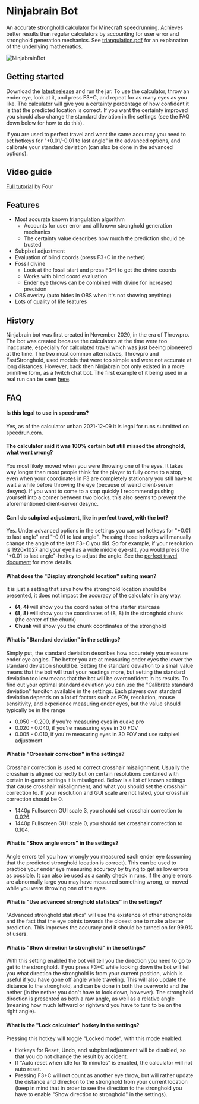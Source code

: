 # Ninjabrain Bot

An accurate stronghold calculator for Minecraft speedrunning. Achieves better results than regular calculators by accounting for user error and stronghold generation mechanics.
See [triangulation.pdf](https://github.com/Ninjabrain1/Ninjabrain-Bot/blob/main/triangulation.pdf) for an explanation of the underlying mathematics.

![NinjabrainBot](https://i.imgur.com/oLJo3Cn.png)

## Getting started

Download the [latest release](https://github.com/Ninjabrain1/Ninjabrain-Bot/releases/latest) and run the jar. To use the calculator, throw an ender eye, look at it, and press F3+C, and repeat for as many eyes as you like. The calculator
will give you a certainty percentage of how confident it is that the predicted location is correct. If you want the certainty improved you should also change the standard deviation in the settings (see the FAQ down below for how to do
this).

If you are used to perfect travel and want the same accuracy you need to set hotkeys for "+0.01/-0.01 to last angle" in the advanced options, and calibrate your standard deviation (can also be done in the advanced options).

## Video guide

[Full tutorial](https://www.youtube.com/watch?v=Rx8i7e5lu7g)  by Four

## Features

* Most accurate known triangulation algorithm
    * Accounts for user error and all known stronghold generation mechanics
    * The certainty value describes how much the prediction should be trusted
* Subpixel adjustment
* Evaluation of blind coords (press F3+C in the nether)
* Fossil divine
    * Look at the fossil start and press F3+I to get the divine coords
    * Works with blind coord evaluation
    * Ender eye throws can be combined with divine for increased precision
* OBS overlay (auto hides in OBS when it's not showing anything)
* Lots of quality of life features

## History

Ninjabrain bot was first created in November 2020, in the era of Throwpro. The bot was created because the calculators at the time were too inaccurate, especially for calculated travel which was just beeing pioneered at the time. The two
most common alternatives, Throwpro and FastStronghold, used models that were too simple and were not accurate at long distances. However, back then Ninjabrain bot only existed in a more primitive form, as a twitch chat bot. The first
example of it being used in a real run can be seen [here](https://youtu.be/zK96gjkLTGc?t=880).

## FAQ

#### Is this legal to use in speedruns?

Yes, as of the calculator unban 2021-12-09 it is legal for runs submitted on speedrun.com.

#### The calculator said it was 100% certain but still missed the stronghold, what went wrong?

You most likely moved when you were throwing one of the eyes. It takes way longer than most people think for the player to fully come to a stop, even when your coordinates in F3 are completely stationary you still have to wait a while
before throwing the eye (because of weird client-server desync). If you want to come to a stop quickly I recommend pushing yourself into a corner between two blocks, this also seems to prevent the aforementioned client-server desync.

#### Can I do subpixel adjustment, like in perfect travel, with the bot?

Yes. Under advanced options in the settings you can set hotkeys for "+0.01 to last angle" and "-0.01 to last angle". Pressing those hotkeys will manually change the angle of the last F3+C you did. So for example, if your resolution is
1920x1027 and your eye has a wide middle eye-slit, you would press the "+0.01 to last angle"-hotkey to adjust the angle. See
the [perfect travel document](https://docs.google.com/document/d/1JTMOIiS-Hl6_giEB0IQ5ki7UV-gvUXnNmoxhYoSgEAA/edit#heading=h.agb0mdup7ims) for more details.

#### What does the "Display stronghold location" setting mean?

It is just a setting that says how the stronghold location should be presented, it does not impact the accuracy of the calculator in any way.

* **(4, 4)** will show you the coordinates of the starter staircase
* **(8, 8)** will show you the coordinates of (8, 8) in the stronghold chunk (the center of the chunk)
* **Chunk** will show you the chunk coordinates of the stronghold

#### What is "Standard deviation" in the settings?

Simply put, the standard deviation describes how accuretely you measure ender eye angles. The better you are at measuring ender eyes the lower the standard deviation should be. Setting the standard deviation to a small value means that the
bot will trust your readings more, but setting the standard deviation too low means that the bot will be overconfident in its results. To find out your optimal standard deviation you can use the "Calibrate standard deviation" funciton
available in the settings. Each players own standard deviation depends on a lot of factors such as FOV, resolution, mouse sensitivity, and experience measuring ender eyes, but the value should typically be in the range

* 0.050 - 0.200, if you're measuring eyes in quake pro
* 0.020 - 0.040, if you're measuring eyes in 30 FOV
* 0.005 - 0.010, if you're measuring eyes in 30 FOV and use subpixel adjustment

#### What is "Crosshair correction" in the settings?
Crosshair correction is used to correct crosshair misalignment. Usually the crosshair is aligned correctly but on certain resolutions combined with certain in-game settings it is misaligned. Below is a list of known settings that cause 
crosshair misalignment, and what you should set the crosshair correction to. If your resolution and GUI scale are not listed, your crosshair correction should be 0.
*  1440p Fullscreen GUI scale 3, you should set crosshair correction to 0.026.
*  1440p Fullscreen GUI scale 0, you should set crosshair correction to 0.104.

#### What is "Show angle errors" in the settings?

Angle errors tell you how wrongly you measured each ender eye (assuming that the predicted stronghold location is correct). This can be used to practice your ender eye measuring accuracy by trying to get as low errors as possible. It can
also be used as a sanity check in runs, if the angle errors are abnormally large you may have measured something wrong, or moved while you were throwing one of the eyes.

#### What is "Use advanced stronghold statistics" in the settings?

"Advanced stronghold statistics" will use the existence of other strongholds and the fact that the eye points towards the closest one to make a better prediction. This improves the accuracy and it should be turned on for 99.9% of users.

#### What is "Show direction to stronghold" in the settings?

With this setting enabled the bot will tell you the direction you need to go to get to the stronghold. If you press F3+C while looking down the bot will tell you what direction the stronghold is from your current position, which is useful
if you have gone off angle while traveling. This will also update the distance to the stronghold, and can be done in both the overworld and the nether (in the nether you don't have to look down, however). The stronghold direction is
presented as
both a raw angle, as well as a relative angle (meaning how much leftward or rightward you have to turn to be on the right angle).

#### What is the "Lock calculator" hotkey in the settings?

Pressing this hotkey will toggle "Locked mode", with this mode enabled:

- Hotkeys for Reset, Undo, and subpixel adjustment will be disabled, so that you do not change the result by accident.
- If "Auto reset when idle for 15 minutes" is enabled, the calculator will not auto reset.
- Pressing F3+C will not count as another eye throw, but will rather update the distance and direction to the
  stronghold from your current location (keep in mind that in order to see the direction to the stronghold you have to enable "Show direction to stronghold" in the settings).
